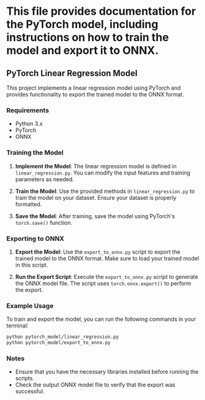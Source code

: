 # This file provides documentation for the PyTorch model, including instructions on how to train the model and export it to ONNX.

## PyTorch Linear Regression Model

This project implements a linear regression model using PyTorch and provides functionality to export the trained model to the ONNX format.

### Requirements

- Python 3.x
- PyTorch
- ONNX

### Training the Model

1. **Implement the Model**: The linear regression model is defined in `linear_regression.py`. You can modify the input features and training parameters as needed.

2. **Train the Model**: Use the provided methods in `linear_regression.py` to train the model on your dataset. Ensure your dataset is properly formatted.

3. **Save the Model**: After training, save the model using PyTorch's `torch.save()` function.

### Exporting to ONNX

1. **Export the Model**: Use the `export_to_onnx.py` script to export the trained model to the ONNX format. Make sure to load your trained model in this script.

2. **Run the Export Script**: Execute the `export_to_onnx.py` script to generate the ONNX model file. The script uses `torch.onnx.export()` to perform the export.

### Example Usage

To train and export the model, you can run the following commands in your terminal:

```bash
python pytorch_model/linear_regression.py
python pytorch_model/export_to_onnx.py
```

### Notes

- Ensure that you have the necessary libraries installed before running the scripts.
- Check the output ONNX model file to verify that the export was successful.